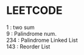 # LEETCODE 

1   : two sum <br>
9   : Palindrome num.  <br>
234 : Palindrome Linked List <br>
143 : Reorder List <br>
